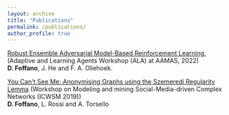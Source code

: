 ```yaml
---
layout: archive
title: "Publications"
permalink: /publications/
author_profile: true
---
```


[Robust Ensemble Adversarial Model-Based Reinforcement Learning.](https://ala2022.github.io/papers/ALA2022_paper_31.pdf)
(Adaptive and Learning Agents Workshop (ALA) at AAMAS, 2022)  
**D. Foffano**, J. He and F. A. Oliehoek.

[You Can't See Me: Anonymising Graphs using the Szemeredi Regularity Lemma](https://www.frontiersin.org/articles/10.3389/fdata.2019.00007/full)
(Workshop on Modeling and mining Social-Media-driven Complex Networks (ICWSM 2019))  
**D. Foffano**, L. Rossi and A. Torsello
